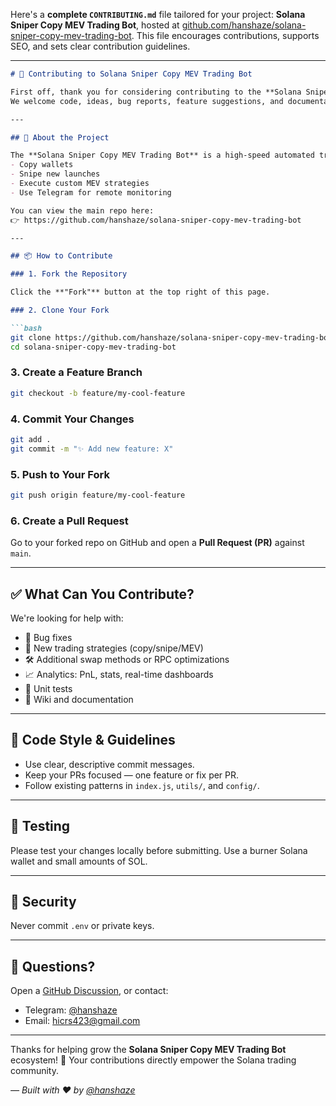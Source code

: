Here's a **complete `CONTRIBUTING.md`** file tailored for your project:
**Solana Sniper Copy MEV Trading Bot**, hosted at [github.com/hanshaze/solana-sniper-copy-mev-trading-bot](https://github.com/hanshaze/solana-sniper-copy-mev-trading-bot).
This file encourages contributions, supports SEO, and sets clear contribution guidelines.

---

````markdown
# 🤝 Contributing to Solana Sniper Copy MEV Trading Bot

First off, thank you for considering contributing to the **Solana Sniper Copy MEV Trading Bot**!  
We welcome code, ideas, bug reports, feature suggestions, and documentation improvements.

---

## 🚀 About the Project

The **Solana Sniper Copy MEV Trading Bot** is a high-speed automated trading tool designed for Solana traders who want to:
- Copy wallets
- Snipe new launches
- Execute custom MEV strategies
- Use Telegram for remote monitoring

You can view the main repo here:  
👉 https://github.com/hanshaze/solana-sniper-copy-mev-trading-bot

---

## 📦 How to Contribute

### 1. Fork the Repository

Click the **"Fork"** button at the top right of this page.

### 2. Clone Your Fork

```bash
git clone https://github.com/hanshaze/solana-sniper-copy-mev-trading-bot.git
cd solana-sniper-copy-mev-trading-bot
````

### 3. Create a Feature Branch

```bash
git checkout -b feature/my-cool-feature
```

### 4. Commit Your Changes

```bash
git add .
git commit -m "✨ Add new feature: X"
```

### 5. Push to Your Fork

```bash
git push origin feature/my-cool-feature
```

### 6. Create a Pull Request

Go to your forked repo on GitHub and open a **Pull Request (PR)** against `main`.

---

## ✅ What Can You Contribute?

We're looking for help with:

* 🐛 Bug fixes
* 🧠 New trading strategies (copy/snipe/MEV)
* 🛠️ Additional swap methods or RPC optimizations
* 📈 Analytics: PnL, stats, real-time dashboards
* 🧪 Unit tests
* 📝 Wiki and documentation

---

## 📂 Code Style & Guidelines

* Use clear, descriptive commit messages.
* Keep your PRs focused — one feature or fix per PR.
* Follow existing patterns in `index.js`, `utils/`, and `config/`.

---

## 🧪 Testing

Please test your changes locally before submitting. Use a burner Solana wallet and small amounts of SOL.

---

## 🔐 Security

Never commit `.env` or private keys.

---

## 🙋 Questions?

Open a [GitHub Discussion](https://github.com/hanshaze/solana-sniper-copy-mev-trading-bot/discussions), or contact:

* Telegram: [@hanshaze](https://t.me/hanshaze)
* Email: [hicrs423@gmail.com](mailto:hicrs423@gmail.com)

---

Thanks for helping grow the **Solana Sniper Copy MEV Trading Bot** ecosystem! 🚀
Your contributions directly empower the Solana trading community.

*— Built with ❤️ by [@hanshaze](https://github.com/hanshaze)*

```

